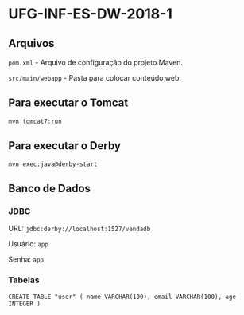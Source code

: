 # UFG-INF-ES-DW-2018-1

## Arquivos

`pom.xml` - Arquivo de configuração do projeto Maven.

`src/main/webapp` - Pasta para colocar conteúdo web. 

## Para executar o Tomcat

`mvn tomcat7:run`

## Para executar o Derby

`mvn exec:java@derby-start`

## Banco de Dados

### JDBC

URL: `jdbc:derby://localhost:1527/vendadb`

Usuário: `app`

Senha: `app`

### Tabelas

`
CREATE TABLE "user" (
  name VARCHAR(100),
  email VARCHAR(100),
  age INTEGER
)
`
